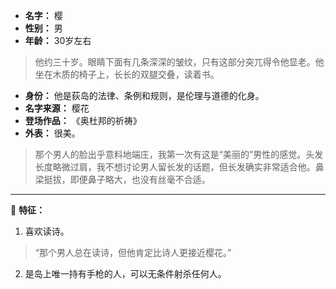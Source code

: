 
- **名字：** 樱
- **性别：** 男
- **年龄：** 30岁左右

> 他约三十岁。眼睛下面有几条深深的皱纹，只有这部分突兀得令他显老。他坐在木质的椅子上，长长的双腿交叠，读着书。

- **身份：** 他是荻岛的法律、条例和规则，是伦理与道德的化身。
- **名字来源：** 樱花
- **登场作品：** 《奥杜邦的祈祷》
- **外表：** 很美。

> 那个男人的脸出乎意料地端庄，我第一次有这是“美丽的”男性的感觉。头发长度略微过肩，我不想讨论男人留长发的话题，但长发确实非常适合他。鼻梁挺拔，即便鼻子略大，也没有丝毫不合适。

---

🌸 **特征：** 

1. 喜欢读诗。

> “那个男人总在读诗，但他肯定比诗人更接近樱花。”

2. 是岛上唯一持有手枪的人，可以无条件射杀任何人。

